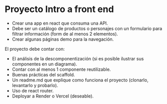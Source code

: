 # Proyecto Intro a front end

* Crear una app en react que consuma una API.
* Debe ser un catálogo de productos o personajes con un formulario para filtrar información (form de al menos 2 elementos).
* Crear algunas páginas demo para la navegación.

El proyecto debe contar con:

* El análisis de la descomponentización (si es posible ilustrar sus componentes en un diagrama).
* Contar con al menos 1 componente reutilizable.
* Buenas prácticas del scaffold.
* Un readme.md que explique como funciona el proyecto (clonarlo, levantarlo y probarlo).
* Uso de react router.
* Deployar a Render o Vercel (deseable).
